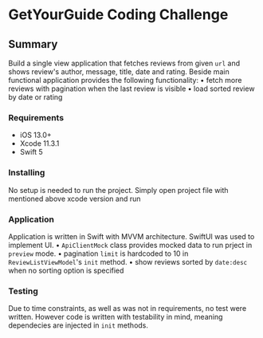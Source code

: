 #  GetYourGuide Coding Challenge

## Summary
Build a single view application that fetches reviews from given `url` and shows review's author, message, title, date and rating. Beside main functional application provides the following functionality:
• fetch more reviews with pagination when the last review is visible 
• load sorted review by date or rating

### Requirements
- iOS 13.0+
- Xcode 11.3.1
- Swift 5

### Installing
No setup is needed to run the project. Simply open project file with mentioned above xcode version and run

### Application

Application is written in Swift with MVVM architecture. SwiftUI was used to implement UI. 
• `ApiClientMock` class provides mocked data to run prject in `preview` mode. 
• pagination `limit` is hardcoded to 10 in `ReviewListViewModel`'s `init` method. 
• show reviews sorted by `date:desc` when no sorting option is specified
 
### Testing
Due to time constraints, as well as was not in requirements, no test were written. However code is written with testability in mind, meaning dependecies are injected in `init` methods. 

